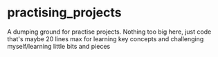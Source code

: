 # practising_projects
A dumping ground for practise projects. Nothing too big here, just code that's maybe 20 lines max for learning key concepts and challenging myself/learning little bits and pieces
